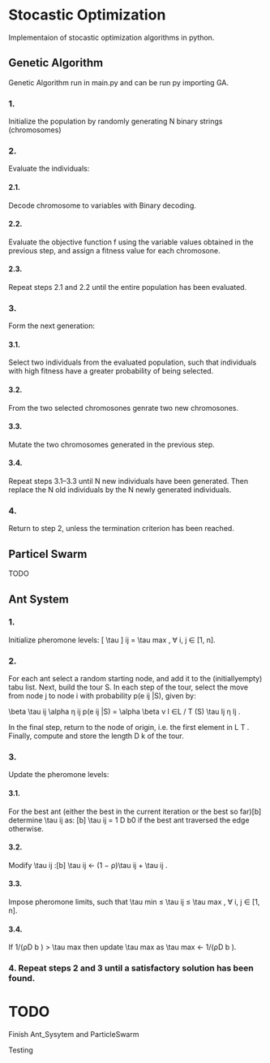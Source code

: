 # Stocastic Optimization

Implementaion of stocastic optimization algorithms in python.

## Genetic Algorithm

Genetic Algorithm run in main.py and can be run py importing GA.

### 1. 

Initialize the population by randomly generating N binary strings (chromosomes)

### 2. 

Evaluate the individuals:

#### 2.1. 

Decode chromosome to variables with Binary decoding.

#### 2.2. 

Evaluate the objective function f using the variable values obtained in the previous step, and assign a fitness value for each chromosone.

#### 2.3. 

Repeat steps 2.1 and 2.2 until the entire population has been evaluated.

### 3.

Form the next generation:

#### 3.1. 

Select two individuals from the evaluated population, such that individuals with high fitness have a greater probability of being selected.

#### 3.2. 

From the two selected chromosones genrate two new chromosones.

#### 3.3. 

Mutate the two chromosomes generated in the previous step.

#### 3.4.

Repeat steps 3.1–3.3 until N new individuals have been generated. Then replace the N old individuals by the N newly generated individuals.

### 4.

Return to step 2, unless the termination criterion has been reached.

## Particel Swarm

TODO

## Ant System

### 1.

Initialize pheromone levels: \[ \tau \] ij = \tau max , ∀ i, j ∈ [1, n].
### 2. 

For each ant select a random starting node, and add it to the (initiallyempty) tabu list. Next, build the tour S. In each step of the tour, select the move from node j to node i with probability p(e ij |S), given by:


\beta
\tau ij \alpha η ij
p(e ij |S) = 
\alpha \beta
ν l ∈L
/ T (S) \tau lj η lj
.

In the final step, return to the node of origin, i.e. the first element in L T .
Finally, compute and store the length D k of the tour.
### 3. 

Update the pheromone levels:

#### 3.1.

For the best ant (either the best in the current iteration or the best so far)[b]
determine \tau ij as:
[b] \tau ij = 1 D b0
if the best ant traversed the edge otherwise.

#### 3.2. 

Modify \tau ij :[b] \tau ij ← (1 − ρ)\tau ij + \tau ij .

#### 3.3.

Impose pheromone limits, such that \tau min ≤ \tau ij ≤ \tau max , ∀ i, j ∈ [1, n].

#### 3.4.

If 1/(ρD b ) > \tau max then update \tau max as \tau max ← 1/(ρD b ).

### 4. Repeat steps 2 and 3 until a satisfactory solution has been found.


# TODO

Finish Ant_Sysytem and ParticleSwarm

Testing